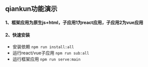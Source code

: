 ## qiankun功能演示

#### 1、框架应用为原生js+html，子应用1为react应用，子应用2为vue应用
#### 2、快速安装
+ 安装依赖 `npm run install:all`
+ 运行react/vue子应用 `npm run sub:all`
+ 运行框架应用 `npm run serve:main`
